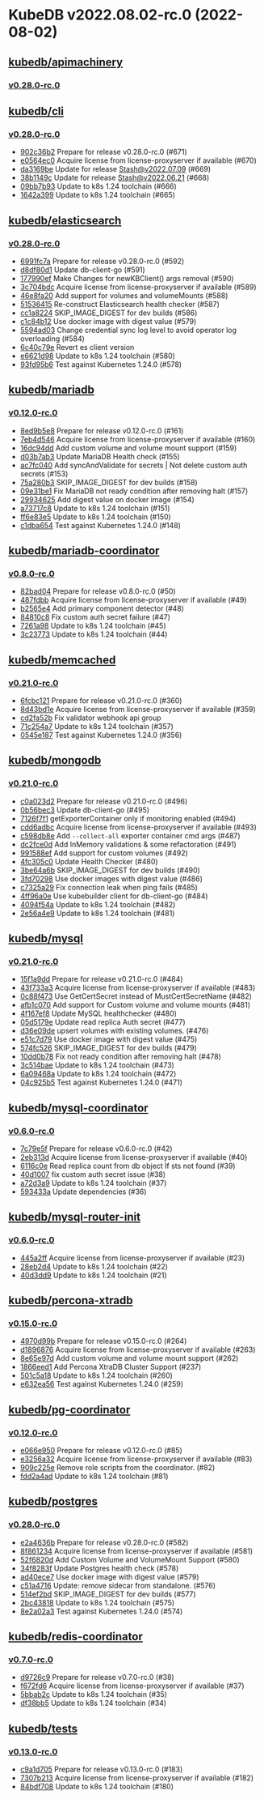 # KubeDB v2022.08.02-rc.0 (2022-08-02)


## [kubedb/apimachinery](https://github.com/kubedb/apimachinery)

### [v0.28.0-rc.0](https://github.com/kubedb/apimachinery/releases/tag/v0.28.0-rc.0)




## [kubedb/cli](https://github.com/kubedb/cli)

### [v0.28.0-rc.0](https://github.com/kubedb/cli/releases/tag/v0.28.0-rc.0)

- [902c36b2](https://github.com/kubedb/cli/commit/902c36b2) Prepare for release v0.28.0-rc.0 (#671)
- [e0564ec0](https://github.com/kubedb/cli/commit/e0564ec0) Acquire license from license-proxyserver if available (#670)
- [da3169be](https://github.com/kubedb/cli/commit/da3169be) Update for release Stash@v2022.07.09 (#669)
- [38b1149c](https://github.com/kubedb/cli/commit/38b1149c) Update for release Stash@v2022.06.21 (#668)
- [09bb7b93](https://github.com/kubedb/cli/commit/09bb7b93) Update to k8s 1.24 toolchain (#666)
- [1642a399](https://github.com/kubedb/cli/commit/1642a399) Update to k8s 1.24 toolchain (#665)



## [kubedb/elasticsearch](https://github.com/kubedb/elasticsearch)

### [v0.28.0-rc.0](https://github.com/kubedb/elasticsearch/releases/tag/v0.28.0-rc.0)

- [6991fc7a](https://github.com/kubedb/elasticsearch/commit/6991fc7a3) Prepare for release v0.28.0-rc.0 (#592)
- [d8df80d1](https://github.com/kubedb/elasticsearch/commit/d8df80d1c) Update db-client-go (#591)
- [177990ef](https://github.com/kubedb/elasticsearch/commit/177990efa) Make Changes for newKBClient() args removal (#590)
- [3c704bdc](https://github.com/kubedb/elasticsearch/commit/3c704bdc1) Acquire license from license-proxyserver if available (#589)
- [46e8fa20](https://github.com/kubedb/elasticsearch/commit/46e8fa201) Add support for volumes and volumeMounts (#588)
- [51536415](https://github.com/kubedb/elasticsearch/commit/515364158) Re-construct Elasticsearch health checker (#587)
- [cc1a8224](https://github.com/kubedb/elasticsearch/commit/cc1a8224a) SKIP_IMAGE_DIGEST for dev builds (#586)
- [c1c84b12](https://github.com/kubedb/elasticsearch/commit/c1c84b124) Use docker image with digest value (#579)
- [5594ad03](https://github.com/kubedb/elasticsearch/commit/5594ad035) Change credential sync log level to avoid operator log overloading (#584)
- [6c40c79e](https://github.com/kubedb/elasticsearch/commit/6c40c79ed) Revert es client version
- [e6621d98](https://github.com/kubedb/elasticsearch/commit/e6621d980) Update to k8s 1.24 toolchain (#580)
- [93fd95b6](https://github.com/kubedb/elasticsearch/commit/93fd95b65) Test against Kubernetes 1.24.0 (#578)



## [kubedb/mariadb](https://github.com/kubedb/mariadb)

### [v0.12.0-rc.0](https://github.com/kubedb/mariadb/releases/tag/v0.12.0-rc.0)

- [8ed9b5e8](https://github.com/kubedb/mariadb/commit/8ed9b5e8) Prepare for release v0.12.0-rc.0 (#161)
- [7eb4d546](https://github.com/kubedb/mariadb/commit/7eb4d546) Acquire license from license-proxyserver if available (#160)
- [16dc94dd](https://github.com/kubedb/mariadb/commit/16dc94dd) Add custom volume and volume mount support (#159)
- [d03b7ab3](https://github.com/kubedb/mariadb/commit/d03b7ab3) Update MariaDB Health check (#155)
- [ac7fc040](https://github.com/kubedb/mariadb/commit/ac7fc040) Add syncAndValidate for secrets | Not delete custom auth secrets (#153)
- [75a280b3](https://github.com/kubedb/mariadb/commit/75a280b3) SKIP_IMAGE_DIGEST for dev builds (#158)
- [09e31be1](https://github.com/kubedb/mariadb/commit/09e31be1) Fix MariaDB not ready condition after removing halt (#157)
- [29934625](https://github.com/kubedb/mariadb/commit/29934625) Add digest value on docker image (#154)
- [a73717c8](https://github.com/kubedb/mariadb/commit/a73717c8) Update to k8s 1.24 toolchain (#151)
- [ff6e83e5](https://github.com/kubedb/mariadb/commit/ff6e83e5) Update to k8s 1.24 toolchain (#150)
- [c1dba654](https://github.com/kubedb/mariadb/commit/c1dba654) Test against Kubernetes 1.24.0 (#148)



## [kubedb/mariadb-coordinator](https://github.com/kubedb/mariadb-coordinator)

### [v0.8.0-rc.0](https://github.com/kubedb/mariadb-coordinator/releases/tag/v0.8.0-rc.0)

- [82bad04](https://github.com/kubedb/mariadb-coordinator/commit/82bad04) Prepare for release v0.8.0-rc.0 (#50)
- [487fdbb](https://github.com/kubedb/mariadb-coordinator/commit/487fdbb) Acquire license from license-proxyserver if available (#49)
- [b2565e4](https://github.com/kubedb/mariadb-coordinator/commit/b2565e4) Add primary component detector (#48)
- [84810c8](https://github.com/kubedb/mariadb-coordinator/commit/84810c8) Fix custom auth secret failure (#47)
- [7261a98](https://github.com/kubedb/mariadb-coordinator/commit/7261a98) Update to k8s 1.24 toolchain (#45)
- [3c23773](https://github.com/kubedb/mariadb-coordinator/commit/3c23773) Update to k8s 1.24 toolchain (#44)



## [kubedb/memcached](https://github.com/kubedb/memcached)

### [v0.21.0-rc.0](https://github.com/kubedb/memcached/releases/tag/v0.21.0-rc.0)

- [6fcbc121](https://github.com/kubedb/memcached/commit/6fcbc121) Prepare for release v0.21.0-rc.0 (#360)
- [8d43bd1e](https://github.com/kubedb/memcached/commit/8d43bd1e) Acquire license from license-proxyserver if available (#359)
- [cd2fa52b](https://github.com/kubedb/memcached/commit/cd2fa52b) Fix validator webhook api group
- [71c254a7](https://github.com/kubedb/memcached/commit/71c254a7) Update to k8s 1.24 toolchain (#357)
- [0545e187](https://github.com/kubedb/memcached/commit/0545e187) Test against Kubernetes 1.24.0 (#356)



## [kubedb/mongodb](https://github.com/kubedb/mongodb)

### [v0.21.0-rc.0](https://github.com/kubedb/mongodb/releases/tag/v0.21.0-rc.0)

- [c0a023d2](https://github.com/kubedb/mongodb/commit/c0a023d2) Prepare for release v0.21.0-rc.0 (#496)
- [0b56bec3](https://github.com/kubedb/mongodb/commit/0b56bec3) Update db-client-go (#495)
- [7126f7f1](https://github.com/kubedb/mongodb/commit/7126f7f1) getExporterContainer only if monitoring enabled (#494)
- [cdd6adbc](https://github.com/kubedb/mongodb/commit/cdd6adbc) Acquire license from license-proxyserver if available (#493)
- [c598db8e](https://github.com/kubedb/mongodb/commit/c598db8e) Add `--collect-all` exporter container cmd args (#487)
- [dc2fce0d](https://github.com/kubedb/mongodb/commit/dc2fce0d) Add InMemory validations & some refactoration (#491)
- [991588ef](https://github.com/kubedb/mongodb/commit/991588ef) Add support for custom volumes (#492)
- [4fc305c0](https://github.com/kubedb/mongodb/commit/4fc305c0) Update Health Checker (#480)
- [3be64a6b](https://github.com/kubedb/mongodb/commit/3be64a6b) SKIP_IMAGE_DIGEST for dev builds (#490)
- [3fd70298](https://github.com/kubedb/mongodb/commit/3fd70298) Use docker images with digest value (#486)
- [c7325a29](https://github.com/kubedb/mongodb/commit/c7325a29) Fix connection leak when ping fails (#485)
- [4ff96a0e](https://github.com/kubedb/mongodb/commit/4ff96a0e) Use kubebuilder client for db-client-go (#484)
- [4094f54a](https://github.com/kubedb/mongodb/commit/4094f54a) Update to k8s 1.24 toolchain (#482)
- [2e56a4e9](https://github.com/kubedb/mongodb/commit/2e56a4e9) Update to k8s 1.24 toolchain (#481)



## [kubedb/mysql](https://github.com/kubedb/mysql)

### [v0.21.0-rc.0](https://github.com/kubedb/mysql/releases/tag/v0.21.0-rc.0)

- [15f1a9dd](https://github.com/kubedb/mysql/commit/15f1a9dd) Prepare for release v0.21.0-rc.0 (#484)
- [43f733a3](https://github.com/kubedb/mysql/commit/43f733a3) Acquire license from license-proxyserver if available (#483)
- [0c88f473](https://github.com/kubedb/mysql/commit/0c88f473) Use GetCertSecret instead of MustCertSecretName (#482)
- [afb1c070](https://github.com/kubedb/mysql/commit/afb1c070) Add support for Custom volume and volume mounts (#481)
- [4f167ef8](https://github.com/kubedb/mysql/commit/4f167ef8) Update MySQL healthchecker (#480)
- [05d5179e](https://github.com/kubedb/mysql/commit/05d5179e) Update read replica Auth secret (#477)
- [d36e09de](https://github.com/kubedb/mysql/commit/d36e09de) upsert volumes with existing volumes. (#476)
- [e51c7d79](https://github.com/kubedb/mysql/commit/e51c7d79) Use docker image with digest value (#475)
- [574fc526](https://github.com/kubedb/mysql/commit/574fc526) SKIP_IMAGE_DIGEST for dev builds (#479)
- [10dd0b78](https://github.com/kubedb/mysql/commit/10dd0b78) Fix not ready condition after removing halt (#478)
- [3c514bae](https://github.com/kubedb/mysql/commit/3c514bae) Update to k8s 1.24 toolchain (#473)
- [6a09468a](https://github.com/kubedb/mysql/commit/6a09468a) Update to k8s 1.24 toolchain (#472)
- [04c925b5](https://github.com/kubedb/mysql/commit/04c925b5) Test against Kubernetes 1.24.0 (#471)



## [kubedb/mysql-coordinator](https://github.com/kubedb/mysql-coordinator)

### [v0.6.0-rc.0](https://github.com/kubedb/mysql-coordinator/releases/tag/v0.6.0-rc.0)

- [7c79e5f](https://github.com/kubedb/mysql-coordinator/commit/7c79e5f) Prepare for release v0.6.0-rc.0 (#42)
- [2eb313d](https://github.com/kubedb/mysql-coordinator/commit/2eb313d) Acquire license from license-proxyserver if available (#40)
- [6116c0e](https://github.com/kubedb/mysql-coordinator/commit/6116c0e) Read replica count from db object If sts not found (#39)
- [40d1007](https://github.com/kubedb/mysql-coordinator/commit/40d1007) fix custom auth secret issue (#38)
- [a72d3a9](https://github.com/kubedb/mysql-coordinator/commit/a72d3a9) Update to k8s 1.24 toolchain (#37)
- [593433a](https://github.com/kubedb/mysql-coordinator/commit/593433a) Update dependencies (#36)



## [kubedb/mysql-router-init](https://github.com/kubedb/mysql-router-init)

### [v0.6.0-rc.0](https://github.com/kubedb/mysql-router-init/releases/tag/v0.6.0-rc.0)

- [445a2ff](https://github.com/kubedb/mysql-router-init/commit/445a2ff) Acquire license from license-proxyserver if available (#23)
- [28eb2d4](https://github.com/kubedb/mysql-router-init/commit/28eb2d4) Update to k8s 1.24 toolchain (#22)
- [40d3dd9](https://github.com/kubedb/mysql-router-init/commit/40d3dd9) Update to k8s 1.24 toolchain (#21)



## [kubedb/percona-xtradb](https://github.com/kubedb/percona-xtradb)

### [v0.15.0-rc.0](https://github.com/kubedb/percona-xtradb/releases/tag/v0.15.0-rc.0)

- [4970d99b](https://github.com/kubedb/percona-xtradb/commit/4970d99b) Prepare for release v0.15.0-rc.0 (#264)
- [d1896876](https://github.com/kubedb/percona-xtradb/commit/d1896876) Acquire license from license-proxyserver if available (#263)
- [8e65e97d](https://github.com/kubedb/percona-xtradb/commit/8e65e97d) Add custom volume and volume mount support (#262)
- [1866eed1](https://github.com/kubedb/percona-xtradb/commit/1866eed1) Add Percona XtraDB Cluster Support (#237)
- [501c5a18](https://github.com/kubedb/percona-xtradb/commit/501c5a18) Update to k8s 1.24 toolchain (#260)
- [e632ea56](https://github.com/kubedb/percona-xtradb/commit/e632ea56) Test against Kubernetes 1.24.0 (#259)



## [kubedb/pg-coordinator](https://github.com/kubedb/pg-coordinator)

### [v0.12.0-rc.0](https://github.com/kubedb/pg-coordinator/releases/tag/v0.12.0-rc.0)

- [e066e950](https://github.com/kubedb/pg-coordinator/commit/e066e950) Prepare for release v0.12.0-rc.0 (#85)
- [e3256a32](https://github.com/kubedb/pg-coordinator/commit/e3256a32) Acquire license from license-proxyserver if available (#83)
- [909c225e](https://github.com/kubedb/pg-coordinator/commit/909c225e) Remove role scripts from the coordinator. (#82)
- [fdd2a4ad](https://github.com/kubedb/pg-coordinator/commit/fdd2a4ad) Update to k8s 1.24 toolchain (#81)



## [kubedb/postgres](https://github.com/kubedb/postgres)

### [v0.28.0-rc.0](https://github.com/kubedb/postgres/releases/tag/v0.28.0-rc.0)

- [e2a4636b](https://github.com/kubedb/postgres/commit/e2a4636b) Prepare for release v0.28.0-rc.0 (#582)
- [8f861234](https://github.com/kubedb/postgres/commit/8f861234) Acquire license from license-proxyserver if available (#581)
- [52f6820d](https://github.com/kubedb/postgres/commit/52f6820d) Add Custom Volume and VolumeMount Support (#580)
- [34f8283f](https://github.com/kubedb/postgres/commit/34f8283f) Update Postgres  health check (#578)
- [ad40ece7](https://github.com/kubedb/postgres/commit/ad40ece7) Use docker image with digest value (#579)
- [c51a4716](https://github.com/kubedb/postgres/commit/c51a4716) Update: remove sidecar from standalone. (#576)
- [514ef2bd](https://github.com/kubedb/postgres/commit/514ef2bd) SKIP_IMAGE_DIGEST for dev builds (#577)
- [2bc43818](https://github.com/kubedb/postgres/commit/2bc43818) Update to k8s 1.24 toolchain (#575)
- [8e2a02a3](https://github.com/kubedb/postgres/commit/8e2a02a3) Test against Kubernetes 1.24.0 (#574)



## [kubedb/redis-coordinator](https://github.com/kubedb/redis-coordinator)

### [v0.7.0-rc.0](https://github.com/kubedb/redis-coordinator/releases/tag/v0.7.0-rc.0)

- [d9726c9](https://github.com/kubedb/redis-coordinator/commit/d9726c9) Prepare for release v0.7.0-rc.0 (#38)
- [f672fd6](https://github.com/kubedb/redis-coordinator/commit/f672fd6) Acquire license from license-proxyserver if available (#37)
- [5bbab2c](https://github.com/kubedb/redis-coordinator/commit/5bbab2c) Update to k8s 1.24 toolchain (#35)
- [df38bb5](https://github.com/kubedb/redis-coordinator/commit/df38bb5) Update to k8s 1.24 toolchain (#34)



## [kubedb/tests](https://github.com/kubedb/tests)

### [v0.13.0-rc.0](https://github.com/kubedb/tests/releases/tag/v0.13.0-rc.0)

- [c9a1d705](https://github.com/kubedb/tests/commit/c9a1d705) Prepare for release v0.13.0-rc.0 (#183)
- [7307b213](https://github.com/kubedb/tests/commit/7307b213) Acquire license from license-proxyserver if available (#182)
- [84bdf708](https://github.com/kubedb/tests/commit/84bdf708) Update to k8s 1.24 toolchain (#180)



